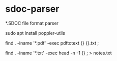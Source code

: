 # sdoc-parser
*.SDOC file format parser

sudo apt install poppler-utils

find . -iname '*.pdf' -exec pdftotext {} {}.txt \;

find . -iname '*.txt' -exec head -n -1 {} \; > notes.txt
